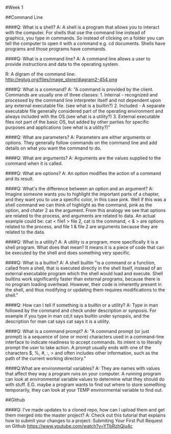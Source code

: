 #Week 1

##Command Line

####Q: What is a shell?
A: A shell is a program that allows you to interact with the computer. For shells that use the command line instead of graphics, you type in commands. So instead of clicking on a folder you can tell the computer to open it with a command e.g. cd documents. Shells have programs and those programs have commands.

####Q: What is a command line?
A: A command line allows a user to provide instructions and data to the operating system.

R: A digram of the command line: http://eglug.org/files/image_store/diagram2-454.png

####Q: What is a command?
A: "A command is provided by the client. Commands are usually one of three classes: 1. Internal - recognized and processed by the command line interpreter itself and not dependent upon any external executable file. (see what is a builtin?) 2. Included - A separate executable file generally considered part of the operating environment and always included with the OS.(see what is a utility?) 3. External executable files not part of the basic OS, but added by other parties for specific purposes and applications (see what is a utility?)"

####Q: What are parameters?
A: Parameters are either arguments or options. They generally follow commands on the command line and add details on what you want the command to do.

####Q: What are arguments?
A: Arguments are the values supplied to the command when it is called.

####Q: What are options?
A: An option modifies the action of a command and its result.

####Q: What's the difference between an option and an argument?
A: Imagine someone wants you to highlight the important parts of a chapter, and they want you to use a specific color, in this case pink. Well if this was a shell command we can think of highlight as the command, pink as the option, and chater 2 as the argument. From this analogy we see that options are  related to the process, and arguments are related to data. An actual example could be: cat < file1 > file 2, cat is the command, < & > are options related to the process, and file 1 & file 2 are arguments because they are related to the data.

####Q: What is a utility?
A: A utility is a program, more specifically it is a shell program. What does that mean? It means it is a piece of code that can be executed by the shell and does something very specific.

####Q: What is a builtin?
A: A shell builtin "is a command or a function, called from a shell, that is executed directly in the shell itself, instead of an external executable program which the shell would load and execute. Shell builtins work significantly faster than external programs, because there is no program loading overhead. However, their code is inherently present in the shell, and thus modifying or updating them requires modifications to the shell."

####Q: How can I tell if something is a builtin or a utility?
A: Type in man followed by the command and check under description or synposis. For example if you type in man cd,it says builtin under synopsis, and the description for man cat says cat says it is a utility.


####Q: What is a command prompt?
A: "A command prompt (or just prompt) is a sequence of (one or more) characters used in a command-line interface to indicate readiness to accept commands. Its intent is to literally prompt the user to take action. A prompt usually ends with one of the characters $, %, #, :, > and often includes other information, such as the path of the current working directory."

####Q:What are environmental variables?
A: They are names with values that affect they way a program runs on your computer. A running program can look at environmental variable values to determine what they should do with stuff. E.G. maybe a program wants to find out where to store something temporarily, they can look at your TEMP environmental variable to find out.

##Github

####Q: I've made updates to a cloned repo, how can I upload them and get them merged into the master project?
A: Check out this tutorial that explains how to submit your changes to a project: Submiting Your First Pull Request on Github https://www.youtube.com/watch?v=YTbRzhQju4c
